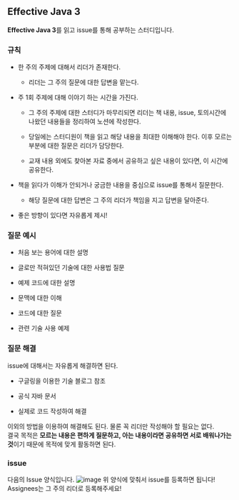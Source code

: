 ## Effective Java 3
**Effective Java 3**를 읽고 issue를 통해 공부하는 스터디입니다. <br>
### 규칙
- 한 주의 주제에 대해서 리더가 존재한다.

    - 리더는 그 주의 질문에 대한 답변을 맡는다.
      
- 주 1회 주제에 대해 이야기 하는 시간을 가진다.

  - 그 주의 주제에 대한 스터디가 마무리되면 리더는 책 내용, issue, 토의시간에 나왔던 내용들을 정리하여 노션에 작성한다.

  - 당일에는 스터디원이 책을 읽고 해당 내용을 최대한 이해해야 한다. 이후 모르는 부분에 대한 질문은 리더가 담당한다.

  - 교재 내용 외에도 찾아본 자료 중에서 공유하고 싶은 내용이 있다면, 이 시간에 공유한다.

- 책을 읽다가 이해가 안되거나 궁금한 내용을 중심으로 issue를 통해서 질문한다.

  - 해당 질문에 대한 답변은 그 주의 리더가 책임을 지고 답변을 달아준다.

- 좋은 방향이 있다면 자유롭게 제시!

### 질문 예시
- 처음 보는 용어에 대한 설명
  
- 글로만 적혀있던 기술에 대한 사용법 질문
  
- 예제 코드에 대한 설명
  
- 문맥에 대한 이해
  
- 코드에 대한 질문
  
- 관련 기술 사용 예제

### 질문 해결
issue에 대해서는 자유롭게 해결하면 된다.
- 구글링을 이용한 기술 블로그 참조
  
- 공식 자바 문서
  
- 실제로 코드 작성하여 해결
  
이외의 방법을 이용하여 해결해도 된다. 물론 꼭 리더만 작성해야 할 필요는 없다.<br>
결국 목적은 **모르는 내용은 편하게 질문하고, 아는 내용이라면 공유하면 서로 배워나가는 것**이기 때문에 목적에 맞게 활동하면 된다.

### issue
다음의 Issue 양식입니다.
![image](https://github.com/user-attachments/assets/ca8bb9c0-ac8d-4fad-93f6-6a3d06dc2697)
위 양식에 맞춰서 issue를 등록하면 됩니다!<br>
Assignees는 그 주의 리더로 등록해주세요!


